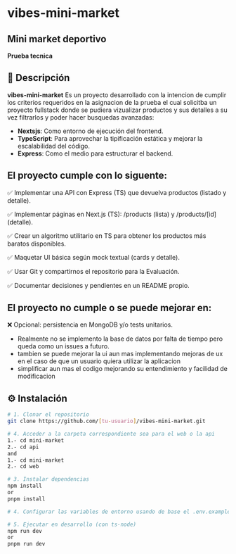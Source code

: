 # vibes-mini-market
## Mini market deportivo
**Prueba tecnica**

## 📖 Descripción

**vibes-mini-market** Es un proyecto desarrollado con la intencion de cumplir los criterios requeridos en la asignacion de la prueba el cual solicitba un proyecto fullstack
donde se pudiera vizualizar productos y sus detalles a su vez filtrarlos y poder hacer busquedas avanzadas:

- **Nextsjs**: Como entorno de ejecución del frontend.
- **TypeScript**: Para aprovechar la tipificación estática y mejorar la escalabilidad del código.
- **Express**: Como el medio para estructurar el backend.

## El proyecto cumple con lo siguente: 

✅ Implementar una API con Express (TS) que devuelva productos (listado y detalle).

✅ Implementar páginas en Next.js (TS): /products (lista) y /products/[id] (detalle).

✅ Crear un algoritmo utilitario en TS para obtener los productos más baratos disponibles.

✅ Maquetar UI básica según mock textual (cards y detalle).

✅ Usar Git y compartirnos el repositorio para la Evaluación.

✅ Documentar decisiones y pendientes en un README propio.

## El proyecto no cumple o se puede mejorar en: 

❌ Opcional: persistencia en MongoDB y/o tests unitarios.
- Realmente no se implemento la base de datos por falta de tiempo pero queda como un issues a futuro.
- tambien se puede mejorar la ui aun mas implementando mejoras de ux en el caso de que un usuario quiera utilizar la aplicacion
- simplificar aun mas el codigo mejorando su entendimiento y facilidad de modificacion

## ⚙️ Instalación

```bash
# 1. Clonar el repositorio
git clone https://github.com/[tu-usuario]/vibes-mini-market.git

# 4. Acceder a la carpeta correspondiente sea para el web o la api
1.- cd mini-market
2.- cd api
and
1.- cd mini-market
2.- cd web

# 3. Instalar dependencias
npm install
or
pnpm install

# 4. Configurar las variables de entorno usando de base el .env.example que se encuentra en ambas carpetas el correspondiente  

# 5. Ejecutar en desarrollo (con ts-node)
npm run dev
or
pnpm run dev
```

